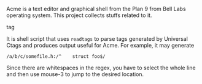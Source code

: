 Acme is a text editor and graphical shell from the Plan 9 from Bell Labs operating system.  This project collects stuffs related to it.

tag

It is shell script that uses `readtags` to parse tags generated by Universal Ctags and produces output useful for Acme.  For example, it may generate

`/a/b/c/somefile.h:/^    struct foo$/`

Since there are whitespaces in the regex, you have to select the whole line and then use mouse-3 to jump to the desired location.
